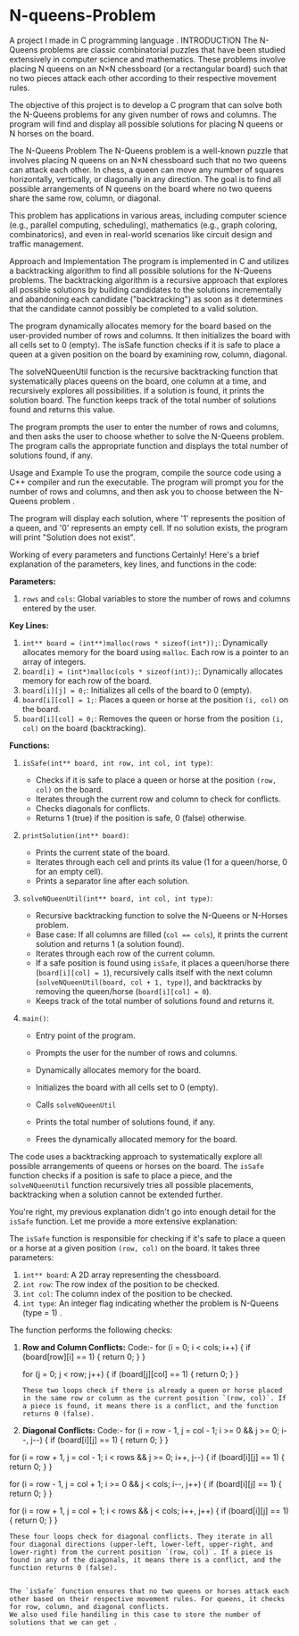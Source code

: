# N-queens-Problem
A project I made in C programming language .
INTRODUCTION
The N-Queens problems are classic combinatorial puzzles that have been studied extensively in computer science and mathematics. These problems involve placing N queens on an N×N chessboard (or a rectangular board) such that no two pieces attack each other according to their respective movement rules.

The objective of this project is to develop a C program that can solve both the N-Queens problems for any given number of rows and columns. The program will find and display all possible solutions for placing N queens or N horses on the board.

The N-Queens Problem
The N-Queens problem is a well-known puzzle that involves placing N queens on an N×N chessboard such that no two queens can attack each other. In chess, a queen can move any number of squares horizontally, vertically, or diagonally in any direction. The goal is to find all possible arrangements of N queens on the board where no two queens share the same row, column, or diagonal.

This problem has applications in various areas, including computer science (e.g., parallel computing, scheduling), mathematics (e.g., graph coloring, combinatorics), and even in real-world scenarios like circuit design and traffic management.


Approach and Implementation
The program is implemented in C and utilizes a backtracking algorithm to find all possible solutions for the N-Queens problems. The backtracking algorithm is a recursive approach that explores all possible solutions by building candidates to the solutions incrementally and abandoning each candidate ("backtracking") as soon as it determines that the candidate cannot possibly be completed to a valid solution.

The program dynamically allocates memory for the board based on the user-provided number of rows and columns. It then initializes the board with all cells set to 0 (empty). The isSafe function checks if it is safe to place a queen at a given position on the board by examining row, column, diagonal.

The solveNQueenUtil function is the recursive backtracking function that systematically places queens on the board, one column at a time, and recursively explores all possibilities. If a solution is found, it prints the solution board. The function keeps track of the total number of solutions found and returns this value.

The program prompts the user to enter the number of rows and columns, and then asks the user to choose whether to solve the N-Queens problem. The program calls the appropriate function and displays the total number of solutions found, if any.

Usage and Example
To use the program, compile the source code using a C++ compiler and run the executable. The program will prompt you for the number of rows and columns, and then ask you to choose between the N-Queens problem .

The program will display each solution, where '1' represents the position of a queen, and '0' represents an empty cell. If no solution exists, the program will print "Solution does not exist".


Working of every parameters and functions
Certainly! Here's a brief explanation of the parameters, key lines, and functions in the code:

**Parameters:**

1. `rows` and `cols`: Global variables to store the number of rows and columns entered by the user.

**Key Lines:**

1. `int** board = (int**)malloc(rows * sizeof(int*));`: Dynamically allocates memory for the board using `malloc`. Each row is a pointer to an array of integers.
2. `board[i] = (int*)malloc(cols * sizeof(int));`: Dynamically allocates memory for each row of the board.
3. `board[i][j] = 0;`: Initializes all cells of the board to 0 (empty).
4. `board[i][col] = 1;`: Places a queen or horse at the position `(i, col)` on the board.
5. `board[i][col] = 0;`: Removes the queen or horse from the position `(i, col)` on the board (backtracking).

**Functions:**

1. `isSafe(int** board, int row, int col, int type)`:
   - Checks if it is safe to place a queen or horse at the position `(row, col)` on the board.
   - Iterates through the current row and column to check for conflicts.
   - Checks diagonals for conflicts.
   - Returns 1 (true) if the position is safe, 0 (false) otherwise.

2. `printSolution(int** board)`:
   - Prints the current state of the board.
   - Iterates through each cell and prints its value (1 for a queen/horse, 0 for an empty cell).
   - Prints a separator line after each solution.

3. `solveNQueenUtil(int** board, int col, int type)`:
   - Recursive backtracking function to solve the N-Queens or N-Horses problem.
   - Base case: If all columns are filled (`col == cols`), it prints the current solution and returns 1 (a solution found).
   - Iterates through each row of the current column.
   - If a safe position is found using `isSafe`, it places a queen/horse there (`board[i][col] = 1`), recursively calls itself with the next column (`solveNQueenUtil(board, col + 1, type)`), and backtracks by removing the queen/horse (`board[i][col] = 0`).
   - Keeps track of the total number of solutions found and returns it.

4. `main()`:
   - Entry point of the program.
   - Prompts the user for the number of rows and columns.
   
   - Dynamically allocates memory for the board.
   - Initializes the board with all cells set to 0 (empty).
   - Calls `solveNQueenUtil` 
   - Prints the total number of solutions found, if any.
   - Frees the dynamically allocated memory for the board.

The code uses a backtracking approach to systematically explore all possible arrangements of queens or horses on the board. The `isSafe` function checks if a position is safe to place a piece, and the `solveNQueenUtil` function recursively tries all possible placements, backtracking when a solution cannot be extended further.

You're right, my previous explanation didn't go into enough detail for the `isSafe` function. Let me provide a more extensive explanation:

The `isSafe` function is responsible for checking if it's safe to place a queen or a horse at a given position `(row, col)` on the board. It takes three parameters:

1. `int** board`: A 2D array representing the chessboard.
2. `int row`: The row index of the position to be checked.
3. `int col`: The column index of the position to be checked.
4. `int type`: An integer flag indicating whether the problem is N-Queens (type = 1) .

The function performs the following checks:

1. **Row and Column Conflicts:**
   Code:-
   for (i = 0; i < cols; i++) {
       if (board[row][i] == 1) {
           return 0;
       }
   }

   for (j = 0; j < row; j++) {
       if (board[j][col] == 1) {
           return 0;
       }
   }
   ```
   These two loops check if there is already a queen or horse placed in the same row or column as the current position `(row, col)`. If a piece is found, it means there is a conflict, and the function returns 0 (false).

3.	**Diagonal Conflicts:**
Code:-
   for (i = row - 1, j = col - 1; i >= 0 && j >= 0; i--, j--) {
       if (board[i][j] == 1) {
           return 0;
       }
   }

   for (i = row + 1, j = col - 1; i < rows && j >= 0; i++, j--) {
       if (board[i][j] == 1) {
           return 0;
       }
   }

   for (i = row - 1, j = col + 1; i >= 0 && j < cols; i--, j++) {
       if (board[i][j] == 1) {
           return 0;
       }
   }

   for (i = row + 1, j = col + 1; i < rows && j < cols; i++, j++) {
       if (board[i][j] == 1) {
           return 0;
       }
   }
   ```
   These four loops check for diagonal conflicts. They iterate in all four diagonal directions (upper-left, lower-left, upper-right, and lower-right) from the current position `(row, col)`. If a piece is found in any of the diagonals, it means there is a conflict, and the function returns 0 (false).


The `isSafe` function ensures that no two queens or horses attack each other based on their respective movement rules. For queens, it checks for row, column, and diagonal conflicts. 
We also used file handiling in this case to store the number of solutions that we can get .
